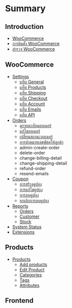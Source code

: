 # Summary

## Introduction

* [WooCommerce](README.md)
* [การติดตั้ง WooCommerce](chapter1.md)
* [สำรวจ WooCommerce](explorering-woocommerce.md)

## WooCommerce

* [Settings](woocommerce/settings.md)
  * [แท็บ General](woocommerce/settings/general.md)
  * [แท็บ Products](products.md)
  * [แท็บ Shipping](woocommerce/settings/shpping.md)
  * [แท็บ Checkout](woocommerce/settings/checkout.md)
  * [แท็บ Account](woocommerce/settings/account.md)
  * [แท็บ Emails](woocommerce/settings/emails.md)
  * [แท็บ API](woocommerce/settings/api-tab.md)
* [Orders](woocommerce/orders.md)
  * [ดูรายละเอียดออเดอร์](woocommerce/orders/view-order.md)
  * [แก้ไขออเดอร์](woocommerce/orders/edit-order.md)
  * [เปลี่ยนสถานะออเดอร์](woocommerce/orders/change-status-order.md)
  * [การส่งหมายเลขพัสดุให้ลูกค้า](woocommerce/orders/communicate-with-customer.md)
  * admin-create-order
  * delete-order
  * change-billing-detail
  * change-shipping-detail
  * refund-order
  * resend-emails
* [Coupon](woocommerce/coupons.md)
  * [การสร้างคูปอง](woocommerce/coupons/create-coupon.md)
  * [การแก้ไขคูปอง](woocommerce/coupons/coupon-update.md)
  * [การลบคูปอง](woocommerce/coupons/delete-coupon.md)
  * [ยกเลิกการลบคูปอง](woocommerce/coupons/restore-coupon.md)
* [Reports](woocommerce/reports.md)
  * [Orders](woocommerce/reports/orders.md)
  * [Customer](woocommerce/reports/customer.md)
  * [Stock](woocommerce/reports/stock.md)
* [System Status](woocommerce/system-status.md)
* [Extensions](woocommerce/extensions.md)

## Products

* [Products](products/products.md)
  * [Add products](products/products/add-products.md)
  * [Edit Product](products/products/edit-product.md)
  * [Categories](products/products/categories.md)
  * [Tags](products/products/tags.md)
  * [Attributes](products/products/attributes.md)

## Frontend

